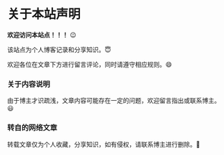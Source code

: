 # 关于本站声明

__欢迎访问本站点！！！__ :wink:

该站点为个人博客记录和分享知识。:innocent:

欢迎各位在文章下方进行留言评论，同时请遵守相应规则。:smile:

### 关于内容说明

由于博主才识疏浅，文章内容可能存在一定的问题，欢迎留言指出或联系博主。:smiley:

### 转自的网络文章

转载文章仅为个人收藏，分享知识，如有侵权，请联系博主进行删除。:bow:


